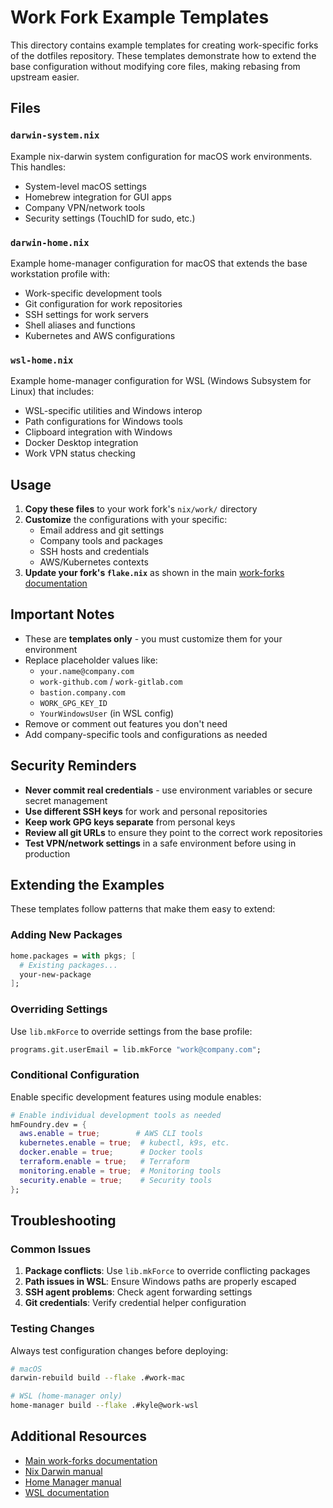 # Work Fork Example Templates

This directory contains example templates for creating work-specific forks of the dotfiles repository. These templates demonstrate how to extend the base configuration without modifying core files, making rebasing from upstream easier.

## Files

### `darwin-system.nix`

Example nix-darwin system configuration for macOS work environments. This handles:

- System-level macOS settings
- Homebrew integration for GUI apps
- Company VPN/network tools
- Security settings (TouchID for sudo, etc.)

### `darwin-home.nix`

Example home-manager configuration for macOS that extends the base workstation profile with:

- Work-specific development tools
- Git configuration for work repositories
- SSH settings for work servers
- Shell aliases and functions
- Kubernetes and AWS configurations

### `wsl-home.nix`

Example home-manager configuration for WSL (Windows Subsystem for Linux) that includes:

- WSL-specific utilities and Windows interop
- Path configurations for Windows tools
- Clipboard integration with Windows
- Docker Desktop integration
- Work VPN status checking

## Usage

1. **Copy these files** to your work fork's `nix/work/` directory
2. **Customize** the configurations with your specific:
   - Email address and git settings
   - Company tools and packages
   - SSH hosts and credentials
   - AWS/Kubernetes contexts
3. **Update your fork's `flake.nix`** as shown in the main [work-forks documentation](../../docs/work-forks.md)

## Important Notes

- These are **templates only** - you must customize them for your environment
- Replace placeholder values like:
  - `your.name@company.com`
  - `work-github.com` / `work-gitlab.com`
  - `bastion.company.com`
  - `WORK_GPG_KEY_ID`
  - `YourWindowsUser` (in WSL config)
- Remove or comment out features you don't need
- Add company-specific tools and configurations as needed

## Security Reminders

- **Never commit real credentials** - use environment variables or secure secret management
- **Use different SSH keys** for work and personal repositories
- **Keep work GPG keys separate** from personal keys
- **Review all git URLs** to ensure they point to the correct work repositories
- **Test VPN/network settings** in a safe environment before using in production

## Extending the Examples

These templates follow patterns that make them easy to extend:

### Adding New Packages

```nix
home.packages = with pkgs; [
  # Existing packages...
  your-new-package
];
```

### Overriding Settings

Use `lib.mkForce` to override settings from the base profile:

```nix
programs.git.userEmail = lib.mkForce "work@company.com";
```

### Conditional Configuration

Enable specific development features using module enables:

```nix
# Enable individual development tools as needed
hmFoundry.dev = {
  aws.enable = true;        # AWS CLI tools
  kubernetes.enable = true;  # kubectl, k9s, etc.
  docker.enable = true;      # Docker tools
  terraform.enable = true;   # Terraform
  monitoring.enable = true;  # Monitoring tools
  security.enable = true;    # Security tools
};
```

## Troubleshooting

### Common Issues

1. **Package conflicts**: Use `lib.mkForce` to override conflicting packages
2. **Path issues in WSL**: Ensure Windows paths are properly escaped
3. **SSH agent problems**: Check agent forwarding settings
4. **Git credentials**: Verify credential helper configuration

### Testing Changes

Always test configuration changes before deploying:

```bash
# macOS
darwin-rebuild build --flake .#work-mac

# WSL (home-manager only)
home-manager build --flake .#kyle@work-wsl
```

## Additional Resources

- [Main work-forks documentation](../../docs/work-forks.md)
- [Nix Darwin manual](https://daiderd.com/nix-darwin/manual/index.html)
- [Home Manager manual](https://nix-community.github.io/home-manager/)
- [WSL documentation](https://docs.microsoft.com/en-us/windows/wsl/)
